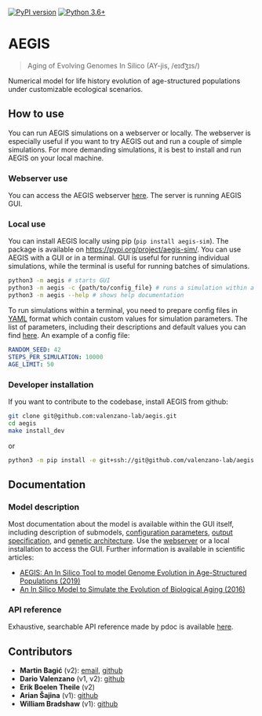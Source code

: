 [![PyPI version](https://badge.fury.io/py/aegis-sim.svg)](https://badge.fury.io/py/aegis-sim)
[![Python 3.6+](https://img.shields.io/badge/python-3.6%2B-blue)](https://www.python.org/downloads/release/python-360/)

# AEGIS

> Aging of Evolving Genomes In Silico (AY-jis, /eɪd͡ʒɪs/)

Numerical model for life history evolution of age-structured populations under customizable ecological scenarios.

<!-- TODO describe what aegis is for and whom is it for -->

## How to use
You can run AEGIS simulations on a webserver or locally. The webserver is especially useful if you want to try AEGIS out and run a couple of simple simulations. For more demanding simulations, it is best to install and run AEGIS on your local machine.

### Webserver use

You can access the AEGIS webserver [here](). The server is running AEGIS GUI.<!-- TODO update link -->

### Local use

You can install AEGIS locally using pip (`pip install aegis-sim`). The package is available on https://pypi.org/project/aegis-sim/. You can use AEGIS with a GUI or in a terminal. GUI is useful for running individual simulations, while the terminal is useful for running batches of simulations.

```bash
python3 -m aegis # starts GUI
python3 -m aegis -c {path/to/config_file} # runs a simulation within a terminal
python3 -m aegis --help # shows help documentation
```

To run simulations within a terminal, you need to prepare config files in [YAML](https://en.wikipedia.org/wiki/YAML) format
which contain custom values for simulation parameters. The list of parameters, including their descriptions and default values you can find [here](). <!-- TODO update link -->
An example of a config file:
```yml
RANDOM_SEED: 42
STEPS_PER_SIMULATION: 10000
AGE_LIMIT: 50
```


### Developer installation
If you want to contribute to the codebase, install AEGIS from github:

```bash
git clone git@github.com:valenzano-lab/aegis.git
cd aegis
make install_dev
```
or
```bash
python3 -m pip install -e git+ssh://git@github.com/valenzano-lab/aegis.git#egg=aegis
```
<!-- TODO update install_dev script -->

## Documentation
### Model description
Most documentation about the model is available within the GUI itself, including description of submodels, [configuration parameters](src/aegis/documentation/dynamic/default_parameters.md), [output specification](src/aegis/documentation/dynamic/output_specifications.md), and [genetic architecture](src/aegis/modules/genetics/doc.md). Use the [webserver]() or a local installation to access the GUI. <!-- TODO update link --> Further information is available in scientific articles:
- [AEGIS: An In Silico Tool to model Genome Evolution in Age-Structured Populations (2019)](https://www.biorxiv.org/content/10.1101/646877v1)
- [An In Silico Model to Simulate the Evolution of Biological Aging (2016)](https://www.biorxiv.org/content/10.1101/037952v1)
<!-- TODO including ODD as modeled by https://www.jasss.org/23/2/7.html-->

### API reference
Exhaustive, searchable API reference made by pdoc is available [here](https://valenzano-lab.github.io/aegis/aegis.html).

## Contributors
- **Martin Bagić** (v2): [email](martin.bagic@outlook.com), [github](https://github.com/martinbagic)
- **Dario Valenzano** (v1, v2): [github](https://github.com/dvalenzano)
- **Erik Boelen Theile** (v2)
- **Arian Šajina** (v1): [github](https://github.com/ariansajina)
- **William Bradshaw** (v1): [github](https://github.com/willbradshaw)
